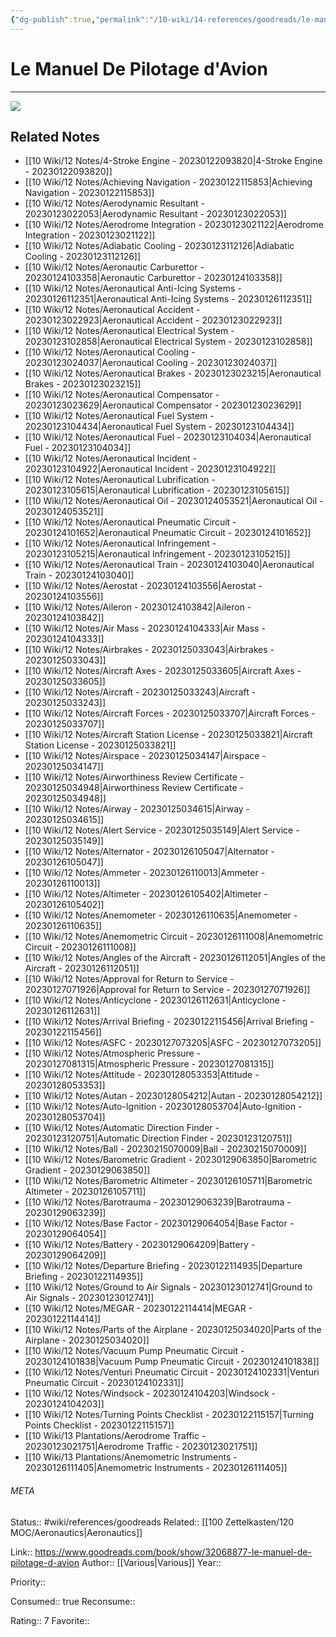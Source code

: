 ```yaml
---
{"dg-publish":true,"permalink":"/10-wiki/14-references/goodreads/le-manuel-de-pilotage-d-avion-20230122071907/","title":"Le Manuel de Pilotage d'Avion"}
---
```


# Le Manuel De Pilotage d'Avion
---
![](https://i.gr-assets.com/images/S/compressed.photo.goodreads.com/books/1474189685l/32068877._SX318_.jpg)

## Related Notes
- [[10 Wiki/12 Notes/4-Stroke Engine - 20230122093820\|4-Stroke Engine - 20230122093820]]
- [[10 Wiki/12 Notes/Achieving Navigation - 20230122115853\|Achieving Navigation - 20230122115853]]
- [[10 Wiki/12 Notes/Aerodynamic Resultant - 20230123022053\|Aerodynamic Resultant - 20230123022053]]
- [[10 Wiki/12 Notes/Aerodrome Integration - 20230123021122\|Aerodrome Integration - 20230123021122]]
- [[10 Wiki/12 Notes/Adiabatic Cooling - 20230123112126\|Adiabatic Cooling - 20230123112126]]
- [[10 Wiki/12 Notes/Aeronautic Carburettor - 20230124103358\|Aeronautic Carburettor - 20230124103358]]
- [[10 Wiki/12 Notes/Aeronautical Anti-Icing Systems - 20230126112351\|Aeronautical Anti-Icing Systems - 20230126112351]]
- [[10 Wiki/12 Notes/Aeronautical Accident - 20230123022923\|Aeronautical Accident - 20230123022923]]
- [[10 Wiki/12 Notes/Aeronautical Electrical System - 20230123102858\|Aeronautical Electrical System - 20230123102858]]
- [[10 Wiki/12 Notes/Aeronautical Cooling - 20230123024037\|Aeronautical Cooling - 20230123024037]]
- [[10 Wiki/12 Notes/Aeronautical Brakes - 20230123023215\|Aeronautical Brakes - 20230123023215]]
- [[10 Wiki/12 Notes/Aeronautical Compensator - 20230123023629\|Aeronautical Compensator - 20230123023629]]
- [[10 Wiki/12 Notes/Aeronautical Fuel System - 20230123104434\|Aeronautical Fuel System - 20230123104434]]
- [[10 Wiki/12 Notes/Aeronautical Fuel - 20230123104034\|Aeronautical Fuel - 20230123104034]]
- [[10 Wiki/12 Notes/Aeronautical Incident - 20230123104922\|Aeronautical Incident - 20230123104922]]
- [[10 Wiki/12 Notes/Aeronautical Lubrification - 20230123105615\|Aeronautical Lubrification - 20230123105615]]
- [[10 Wiki/12 Notes/Aeronautical Oil - 20230124053521\|Aeronautical Oil - 20230124053521]]
- [[10 Wiki/12 Notes/Aeronautical Pneumatic Circuit - 20230124101652\|Aeronautical Pneumatic Circuit - 20230124101652]]
- [[10 Wiki/12 Notes/Aeronautical Infringement - 20230123105215\|Aeronautical Infringement - 20230123105215]]
- [[10 Wiki/12 Notes/Aeronautical Train - 20230124103040\|Aeronautical Train - 20230124103040]]
- [[10 Wiki/12 Notes/Aerostat - 20230124103556\|Aerostat - 20230124103556]]
- [[10 Wiki/12 Notes/Aileron - 20230124103842\|Aileron - 20230124103842]]
- [[10 Wiki/12 Notes/Air Mass - 20230124104333\|Air Mass - 20230124104333]]
- [[10 Wiki/12 Notes/Airbrakes - 20230125033043\|Airbrakes - 20230125033043]]
- [[10 Wiki/12 Notes/Aircraft Axes - 20230125033605\|Aircraft Axes - 20230125033605]]
- [[10 Wiki/12 Notes/Aircraft - 20230125033243\|Aircraft - 20230125033243]]
- [[10 Wiki/12 Notes/Aircraft Forces - 20230125033707\|Aircraft Forces - 20230125033707]]
- [[10 Wiki/12 Notes/Aircraft Station License - 20230125033821\|Aircraft Station License - 20230125033821]]
- [[10 Wiki/12 Notes/Airspace - 20230125034147\|Airspace - 20230125034147]]
- [[10 Wiki/12 Notes/Airworthiness Review Certificate - 20230125034948\|Airworthiness Review Certificate - 20230125034948]]
- [[10 Wiki/12 Notes/Airway - 20230125034615\|Airway - 20230125034615]]
- [[10 Wiki/12 Notes/Alert Service - 20230125035149\|Alert Service - 20230125035149]]
- [[10 Wiki/12 Notes/Alternator - 20230126105047\|Alternator - 20230126105047]]
- [[10 Wiki/12 Notes/Ammeter - 20230126110013\|Ammeter - 20230126110013]]
- [[10 Wiki/12 Notes/Altimeter - 20230126105402\|Altimeter - 20230126105402]]
- [[10 Wiki/12 Notes/Anemometer - 20230126110635\|Anemometer - 20230126110635]]
- [[10 Wiki/12 Notes/Anemometric Circuit - 20230126111008\|Anemometric Circuit - 20230126111008]]
- [[10 Wiki/12 Notes/Angles of the Aircraft - 20230126112051\|Angles of the Aircraft - 20230126112051]]
- [[10 Wiki/12 Notes/Approval for Return to Service - 20230127071926\|Approval for Return to Service - 20230127071926]]
- [[10 Wiki/12 Notes/Anticyclone - 20230126112631\|Anticyclone - 20230126112631]]
- [[10 Wiki/12 Notes/Arrival Briefing - 20230122115456\|Arrival Briefing - 20230122115456]]
- [[10 Wiki/12 Notes/ASFC - 20230127073205\|ASFC - 20230127073205]]
- [[10 Wiki/12 Notes/Atmospheric Pressure - 20230127081315\|Atmospheric Pressure - 20230127081315]]
- [[10 Wiki/12 Notes/Attitude - 20230128053353\|Attitude - 20230128053353]]
- [[10 Wiki/12 Notes/Autan - 20230128054212\|Autan - 20230128054212]]
- [[10 Wiki/12 Notes/Auto-Ignition - 20230128053704\|Auto-Ignition - 20230128053704]]
- [[10 Wiki/12 Notes/Automatic Direction Finder - 20230123120751\|Automatic Direction Finder - 20230123120751]]
- [[10 Wiki/12 Notes/Ball - 20230215070009\|Ball - 20230215070009]]
- [[10 Wiki/12 Notes/Barometric Gradient - 20230129063850\|Barometric Gradient - 20230129063850]]
- [[10 Wiki/12 Notes/Barometric Altimeter - 20230126105711\|Barometric Altimeter - 20230126105711]]
- [[10 Wiki/12 Notes/Barotrauma - 20230129063239\|Barotrauma - 20230129063239]]
- [[10 Wiki/12 Notes/Base Factor - 20230129064054\|Base Factor - 20230129064054]]
- [[10 Wiki/12 Notes/Battery - 20230129064209\|Battery - 20230129064209]]
- [[10 Wiki/12 Notes/Departure Briefing - 20230122114935\|Departure Briefing - 20230122114935]]
- [[10 Wiki/12 Notes/Ground to Air Signals - 20230123012741\|Ground to Air Signals - 20230123012741]]
- [[10 Wiki/12 Notes/MEGAR - 20230122114414\|MEGAR - 20230122114414]]
- [[10 Wiki/12 Notes/Parts of the Airplane - 20230125034020\|Parts of the Airplane - 20230125034020]]
- [[10 Wiki/12 Notes/Vacuum Pump Pneumatic Circuit - 20230124101838\|Vacuum Pump Pneumatic Circuit - 20230124101838]]
- [[10 Wiki/12 Notes/Venturi Pneumatic Circuit - 20230124102331\|Venturi Pneumatic Circuit - 20230124102331]]
- [[10 Wiki/12 Notes/Windsock - 20230124104203\|Windsock - 20230124104203]]
- [[10 Wiki/12 Notes/Turning Points Checklist - 20230122115157\|Turning Points Checklist - 20230122115157]]
- [[10 Wiki/13 Plantations/Aerodrome Traffic - 20230123021751\|Aerodrome Traffic - 20230123021751]]
- [[10 Wiki/13 Plantations/Anemometric Instruments - 20230126111405\|Anemometric Instruments - 20230126111405]]




###### META
Status:: #wiki/references/goodreads
Related:: [[100 Zettelkasten/120 MOC/Aeronautics\|Aeronautics]]

Link:: https://www.goodreads.com/book/show/32068877-le-manuel-de-pilotage-d-avion
Author:: [[Various\|Various]]
Year:: 

Priority:: 

Consumed:: true
Reconsume:: 

Rating:: 7
Favorite:: 
